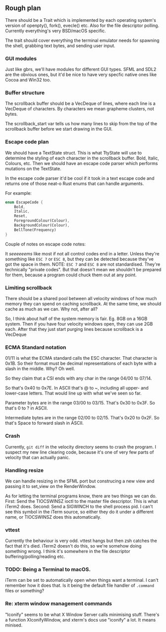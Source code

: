 ## Rough plan

There should be a Trait which is implemented by each operating system's version of openpty(), fork(), evecle() etc.
Also for the file descriptor polling. Currently everything's very BSD/macOS specific.

The trait should cover everything the terminal emulator needs for spawning the shell, grabbing text bytes, and sending user input.

### GUI modules

Just like gbrs, we'll have modules for different GUI types.
SFML and SDL2 are the obvious ones, but it'd be nice to have very specfic native ones like Cocoa and Win32 too.

### Buffer structure

The scrollback buffer should be a VecDeque of lines, where each line is a VecDeque of characters. By characters we mean grapheme clusters, not bytes.

The scrollback_start var tells us how many lines to skip from the top of the scrollback buffer before we start drawing in the GUI.

### Escape code plan

We should have a TextState struct. This is what TtyState will use to determine
the styling of each character in the scrollback buffer. Bold, Italic, Colours,
etc. Then we should have an escape code parser which performs mutations on the
TextState.

In the escape code parser it'd be cool if it took in a text escape code and
returns one of those neat-o Rust enums that can handle arguments.

For example:

```rust
enum EscapeCode {
    Bold,
    Italic,
    Reset,
    ForegroundColour(Colour),
    BackgroundColour(Colour),
    BellTone(Frequency)
}
```

Couple of notes on escape code notes:

It *seeeeeems* like most if not all control codes end in a letter.
Unless they're something like `ESC 7` or `ESC 8`, but they can be detected
because they've got the space in them. NOTE: `ESC 7` and `ESC 8` are not
standardised. They're technically "private codes". But that doesn't mean we
shouldn't be prepared for them, because a program could chuck them out at
any point.

### Limiting scrollback

There should be a shared pool between all velocity windows of how much memory
they can spend on caching scrollback. At the same time, we should cache as much
as we can. Why not, after all?

So, I think about half of the system memory is fair. Eg. 8GB on a 16GB system.
Then if you have four velocity windows open, they can use 2GB each. After that
they just start purging lines because scrollback is a VecDeque

### ECMA Standard notation

01/11 is what the ECMA standard calls the ESC character.
That character is 0x1B. So their format must be decimal representations of each
byte with a slash in the middle. Why? Oh well.

So they claim that a CSI ends with any char in the range 04/00 to 07/14.

So that's 0x40 to 0x7E. In ASCII that's @ to ~, including all upper- and
lower-case letters. That would line up with what we've seen so far.

Parameter bytes are in the range 03/00 to 03/15. That's 0x30 to 0x3F. So that's
0 to ? in ASCII.

Intermediate bytes are in the range 02/00 to 02/15. That's 0x20 to 0x2F. So
that's Space to forward slash in ASCII.

### Crash

Currently, `git diff` in the velocity directory seems to crash the program.
I suspect my new line clearing code, because it's one of very few parts
of velocity that can actually panic.

### Handling resize

We can handle resizing in the SFML port but construcing a new view and passing
it to set_view on the RenderWindow.

As for letting the terminal programs know, there are two things we can do.
First: Send the TIOCSWINSZ ioctl to the master file descriptor. This is what
iTerm2 does.
Second: Send a SIGWINCH to the shell process pid. I can't see this symbol in
the iTerm source, so either they do it under a different name, or TIOCSWINSZ
does this automatically.

### vttest

Currently the behaviour is very odd. vttest hangs but then zsh catches the
fact that it's died. iTerm2 doesn't do this, so we're somehow doing something
wrong. I think it's somewhere in the file descriptor buffering/polling/reading
etc.

### TODO: Being a Terminal to macOS.

iTerm can be set to automatically open when things want a terminal.
I can't remember how it does that. Is it being the default file handler
of `.command` files or something?

### Re: xterm window management commands

"Iconify" seems to be what X Window Server calls minimising stuff.
There's a function XIconifyWindow, and xterm's docs use "iconify" a lot. It
means minised.
